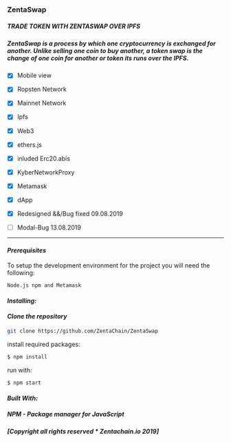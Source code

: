 ### ZentaSwap 

##### *TRADE TOKEN WITH ZENTASWAP OVER IPFS*

##### *ZentaSwap is a process by which one cryptocurrency is exchanged for another. Unlike selling one coin to buy another, a token swap* *is the change of one coin for another or token its runs over the IPFS.*


- [x] Mobile view

- [x] Ropsten Network

- [x] Mainnet Network 

- [x] Ipfs

- [x] Web3

- [x] ethers.js

- [x] inluded Erc20.abis

- [x] KyberNetworkProxy

- [x] Metamask

- [x] dApp

- [x] Redesigned &&/Bug fixed 09.08.2019

- [ ] Modal-Bug 13.08.2019

----
#### *Prerequisites*

To setup the development environment for the project you will need the following:
````
Node.js npm and Metamask
````
#### *Installing:*

#### *Clone the repository*
```sh
git clone https://github.com/ZentaChain/ZentaSwap
````

install required packages:
````sh
$ npm install
````
run with:
````sh
$ npm start
````

#### *Built With:*

##### *NPM - Package manager for JavaScript*

##### *[Copyright all rights reserved * Zentachain.io 2019]*
